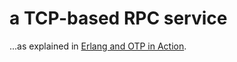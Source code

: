 # a TCP-based RPC service

...as explained in [Erlang and OTP in Action](http://www.manning.com/logan/).
